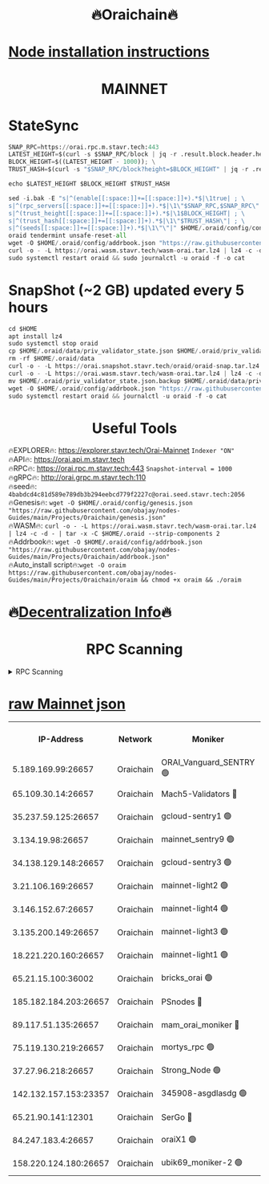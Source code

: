 <h1 align="center"> 🔥Oraichain🔥</h1>

[Node installation instructions](https://github.com/obajay/nodes-Guides/tree/main/Projects/Oraichain)
=
<h1 align="center"> MAINNET</h1>

# StateSync
```python
SNAP_RPC=https://orai.rpc.m.stavr.tech:443
LATEST_HEIGHT=$(curl -s $SNAP_RPC/block | jq -r .result.block.header.height); \
BLOCK_HEIGHT=$((LATEST_HEIGHT - 1000)); \
TRUST_HASH=$(curl -s "$SNAP_RPC/block?height=$BLOCK_HEIGHT" | jq -r .result.block_id.hash)

echo $LATEST_HEIGHT $BLOCK_HEIGHT $TRUST_HASH

sed -i.bak -E "s|^(enable[[:space:]]+=[[:space:]]+).*$|\1true| ; \
s|^(rpc_servers[[:space:]]+=[[:space:]]+).*$|\1\"$SNAP_RPC,$SNAP_RPC\"| ; \
s|^(trust_height[[:space:]]+=[[:space:]]+).*$|\1$BLOCK_HEIGHT| ; \
s|^(trust_hash[[:space:]]+=[[:space:]]+).*$|\1\"$TRUST_HASH\"| ; \
s|^(seeds[[:space:]]+=[[:space:]]+).*$|\1\"\"|" $HOME/.oraid/config/config.toml
oraid tendermint unsafe-reset-all
wget -O $HOME/.oraid/config/addrbook.json "https://raw.githubusercontent.com/obajay/nodes-Guides/main/Projects/Oraichain/addrbook.json"
curl -o - -L https://orai.wasm.stavr.tech/wasm-orai.tar.lz4 | lz4 -c -d - | tar -x -C $HOME/.oraid --strip-components 2
sudo systemctl restart oraid && sudo journalctl -u oraid -f -o cat
```
# SnapShot (~2 GB) updated every 5 hours
```python
cd $HOME
apt install lz4
sudo systemctl stop oraid
cp $HOME/.oraid/data/priv_validator_state.json $HOME/.oraid/priv_validator_state.json.backup
rm -rf $HOME/.oraid/data
curl -o - -L https://orai.snapshot.stavr.tech/oraid/oraid-snap.tar.lz4 | lz4 -c -d - | tar -x -C $HOME/.oraid --strip-components 2
curl -o - -L https://orai.wasm.stavr.tech/wasm-orai.tar.lz4 | lz4 -c -d - | tar -x -C $HOME/.oraid --strip-components 2
mv $HOME/.oraid/priv_validator_state.json.backup $HOME/.oraid/data/priv_validator_state.json
wget -O $HOME/.oraid/config/addrbook.json "https://raw.githubusercontent.com/obajay/nodes-Guides/main/Projects/Oraichain/addrbook.json"
sudo systemctl restart oraid && journalctl -u oraid -f -o cat
```

 <h1 align="center"> Useful Tools</h1>

🔥EXPLORER🔥:     https://explorer.stavr.tech/Orai-Mainnet        `Indexer "ON"` \
🔥API🔥:          https://orai.api.m.stavr.tech \
🔥RPC🔥:          https://orai.rpc.m.stavr.tech:443              `Snapshot-interval = 1000` \
🔥gRPC🔥:         http://orai.grpc.m.stavr.tech:110 \
🔥seed🔥:      `4babdcd4c81d589e789db3b294eebcd779f2227c@orai.seed.stavr.tech:2056` \
🔥Genesis🔥:   `wget -O $HOME/.oraid/config/genesis.json "https://raw.githubusercontent.com/obajay/nodes-Guides/main/Projects/Oraichain/genesis.json"` \
🔥WASM🔥:      `curl -o - -L https://orai.wasm.stavr.tech/wasm-orai.tar.lz4 | lz4 -c -d - | tar -x -C $HOME/.oraid --strip-components 2` \
🔥Addrbook🔥:  `wget -O $HOME/.oraid/config/addrbook.json "https://raw.githubusercontent.com/obajay/nodes-Guides/main/Projects/Oraichain/addrbook.json"` \
🔥Auto_install script🔥:`wget -O oraim https://raw.githubusercontent.com/obajay/nodes-Guides/main/Projects/Oraichain/oraim && chmod +x oraim && ./oraim`

🔥[Decentralization Info](https://github.com/obajay/StateSync-snapshots/tree/main/Projects/Oraichain/Decentralization)🔥
=
<h1 align="center"> RPC Scanning</h1>

<details>
<summary>RPC Scanning</summary>

<h2 align="center"> We scan nodes in real time every 4 hours. And we provide the final result of RPC endpoints.
We cannot influence the operation of these nodes in any way. </h2>


```python
If Voting Power is higher than 0 --> then the Node is a validator of the network and may be subject to attack and be a potential threat to the chain.
```
```python
We marked such validators with a red symbol
```

</details>

[raw Mainnet json](https://rpc-check.oraim.stavr.tech/oraim/rpc-oraim-result.json)
=


<table><tr><th>IP-Address</th><th>Network</th><th>Moniker</th><th>Latest Block Height</th><th>Earliest Block Height</th><th>Catching Up</th><th>Tx Index</th><th>Voting Power</th><th>Scan Time</th></tr><tr><td>5.189.169.99:26657</td><td>Oraichain</td><td>ORAI_Vanguard_SENTRY 🟢</td><td>16248087</td><td>0</td><td>False</td><td>on</td><td>0</td><td>2024-03-15T07:17:15.462111868UTC</td></tr><tr><td>65.109.30.14:26657</td><td>Oraichain</td><td>Mach5-Validators 🔴</td><td>16248117</td><td>0</td><td>False</td><td>off</td><td>212</td><td>2024-03-15T07:18:15.338387356UTC</td></tr><tr><td>35.237.59.125:26657</td><td>Oraichain</td><td>gcloud-sentry1 🟢</td><td>16248081</td><td>1</td><td>False</td><td>on</td><td>0</td><td>2024-03-15T07:17:08.603068589UTC</td></tr><tr><td>3.134.19.98:26657</td><td>Oraichain</td><td>mainnet_sentry9 🟢</td><td>16248103</td><td>1</td><td>False</td><td>on</td><td>0</td><td>2024-03-15T07:17:46.087865345UTC</td></tr><tr><td>34.138.129.148:26657</td><td>Oraichain</td><td>gcloud-sentry3 🟢</td><td>16248110</td><td>1</td><td>False</td><td>on</td><td>0</td><td>2024-03-15T07:18:03.164079578UTC</td></tr><tr><td>3.21.106.169:26657</td><td>Oraichain</td><td>mainnet-light2 🟢</td><td>16248098</td><td>15275144</td><td>False</td><td>on</td><td>0</td><td>2024-03-15T07:17:39.029103299UTC</td></tr><tr><td>3.146.152.67:26657</td><td>Oraichain</td><td>mainnet-light4 🟢</td><td>16248103</td><td>15275144</td><td>False</td><td>on</td><td>0</td><td>2024-03-15T07:17:48.850936461UTC</td></tr><tr><td>3.135.200.149:26657</td><td>Oraichain</td><td>mainnet-light3 🟢</td><td>16248107</td><td>15275144</td><td>False</td><td>on</td><td>0</td><td>2024-03-15T07:17:55.715291186UTC</td></tr><tr><td>18.221.220.160:26657</td><td>Oraichain</td><td>mainnet-light1 🟢</td><td>16248108</td><td>15643601</td><td>False</td><td>on</td><td>0</td><td>2024-03-15T07:18:00.453226337UTC</td></tr><tr><td>65.21.15.100:36002</td><td>Oraichain</td><td>bricks_orai 🟢</td><td>16248120</td><td>15848470</td><td>False</td><td>on</td><td>0</td><td>2024-03-15T07:18:19.916836292UTC</td></tr><tr><td>185.182.184.203:26657</td><td>Oraichain</td><td>PSnodes 🔴</td><td>16248089</td><td>15946937</td><td>False</td><td>off</td><td>27</td><td>2024-03-15T07:17:17.781086613UTC</td></tr><tr><td>89.117.51.135:26657</td><td>Oraichain</td><td>mam_orai_moniker 🔴</td><td>16248083</td><td>15951001</td><td>False</td><td>on</td><td>5</td><td>2024-03-15T07:17:10.940103643UTC</td></tr><tr><td>75.119.130.219:26657</td><td>Oraichain</td><td>mortys_rpc 🟢</td><td>16248115</td><td>15960001</td><td>False</td><td>on</td><td>0</td><td>2024-03-15T07:18:10.609798608UTC</td></tr><tr><td>37.27.96.218:26657</td><td>Oraichain</td><td>Strong_Node 🟢</td><td>16248122</td><td>16086201</td><td>False</td><td>on</td><td>0</td><td>2024-03-15T07:18:22.324051548UTC</td></tr><tr><td>142.132.157.153:23357</td><td>Oraichain</td><td>345908-asgdlasdg 🟢</td><td>16248103</td><td>16103383</td><td>False</td><td>on</td><td>0</td><td>2024-03-15T07:17:45.445767808UTC</td></tr><tr><td>65.21.90.141:12301</td><td>Oraichain</td><td>SerGo 🔴</td><td>16248112</td><td>16148112</td><td>False</td><td>off</td><td>1</td><td>2024-03-15T07:18:05.578452311UTC</td></tr><tr><td>84.247.183.4:26657</td><td>Oraichain</td><td>oraiX1 🟢</td><td>16248124</td><td>16177601</td><td>False</td><td>on</td><td>0</td><td>2024-03-15T07:18:24.660299578UTC</td></tr><tr><td>158.220.124.180:26657</td><td>Oraichain</td><td>ubik69_moniker-2 🟢</td><td>16248093</td><td>16229001</td><td>False</td><td>on</td><td>0</td><td>2024-03-15T07:17:24.150458508UTC</td></tr></table>
